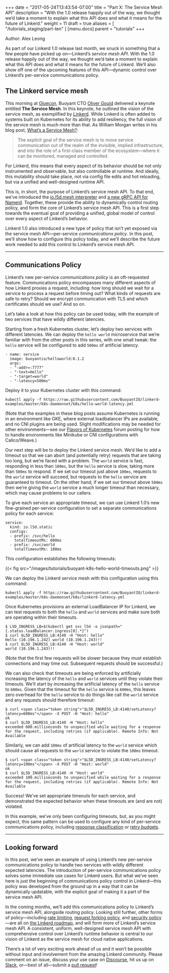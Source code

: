 +++
date = "2017-05-24T13:43:54-07:00"
title = "Part X: The Service Mesh API"
description = "With the 1.0 release happily out of the way, we thought we’d take a moment to explain what this API does and what it means for the future of Linkerd."
weight = 11
draft = true
aliases = [
  "/tutorials_staging/part-ten"
]
[menu.docs]
  parent = "tutorials"
+++

Author: Alex Leong

As part of our Linkerd 1.0 release last month, we snuck in something that a few people have picked up on—Linkerd’s _service mesh API_. With the 1.0 release happily out of the way, we thought we’d take a moment to explain what this API does and what it means for the future of Linkerd. We’ll also show off one of the upcoming features of this API—dynamic control over Linkerd’s per-service communications policy.

## The Linkerd service mesh
This morning at [Gluecon](http://gluecon.com/), Buoyant CTO [Oliver Gould](https://twitter.com/olix0r) delivered a keynote entitled **The Service Mesh**. In this keynote, he outlined the vision of the service mesh, as exemplified by [Linkerd](https://linkerd.io/). While Linkerd is often added to systems built on Kubernetes for its ability to add resiliency, the full vision of the service mesh is much more than that. As William Morgan writes in his blog post, [What’s a Service Mesh?](https://buoyant.io/whats-a-service-mesh-and-why-do-i-need-one/):

> The explicit goal of the service mesh is to move service communication out of the realm of the invisible, implied infrastructure, and into the role of a first-class member of the ecosystem—where it can be monitored, managed and controlled.

For Linkerd, this means that every aspect of its behavior should be not only instrumented and observable, but also controllable at runtime. And ideally, this mutability should take place, not via config file edits and hot reloading, but via a unified and well-designed runtime API.

This is, in short, the purpose of Linkerd’s service mesh API. To that end, we’ve introduced the [io.l5d.mesh interpreter](https://linkerd.io/config/1.0.0/linkerd/index.html#namerd-mesh) and [a new gRPC API for Namerd](https://linkerd.io/config/1.0.0/namerd/index.html#grpc-mesh-interface). Together, these provide the ability to dynamically control routing policy, and form the core of Linkerd’s service mesh API. This is a first step towards the eventual goal of providing a unified, global model of control over every aspect of Linkerd’s behavior.

Linkerd 1.0 also introduced a new type of policy that isn’t yet exposed via the service mesh API—per-service _communications policy_. In this post, we’ll show how to configure this policy today, and we’ll describe the future work needed to add this control to Linkerd’s service mesh API.

---

## Communications Policy
Linkerd’s new per-service _communications policy_ is an oft-requested feature. Communications policy encompasses many different aspects of how Linkerd proxies a request, including: how long should we wait for a service to process a request before timing out? What kinds of requests are safe to retry? Should we encrypt communication with TLS and which certificates should we use? And so on.

Let’s take a look at how this policy can be used today, with the example of two services that have wildly different latencies.

Starting from a fresh Kubernetes cluster, let’s deploy two services with different latencies. We can deploy the `hello world` microservice that we’re familiar with from the other posts in this series, with one small tweak: the `hello` service will be configured to add `500ms` of artificial latency.

```
- name: service
  image: buoyantio/helloworld:0.1.2
  args:
  - "-addr=:7777"
  - "-text=Hello"
  - "-target=world"
  - "-latency=500ms"
```

Deploy it to your Kubernetes cluster with this command:

```
kubectl apply -f https://raw.githubusercontent.com/BuoyantIO/linkerd-examples/master/k8s-daemonset/k8s/hello-world-latency.yml
```

(Note that the examples in these blog posts assume Kubernetes is running in an environment like GKE, where external loadbalancer IPs are available, and no CNI plugins are being used. Slight modifications may be needed for other environments—see our [Flavors of Kubernetes](https://discourse.linkerd.io/t/flavors-of-kubernetes/53) forum posting for how to handle environments like Minikube or CNI configurations with Calico/Weave.)

Our next step will be to deploy the Linkerd service mesh. We’d like to add a timeout so that we can abort (and potentially retry) requests that are taking too long, but we’re faced with a problem. The `world` service is fast, responding in less than `100ms`, but the `hello` service is slow, taking more than `500ms` to respond. If we set our timeout just above `100ms`, requests to the `world` service will succeed, but requests to the `hello` service are guaranteed to timeout. On the other hand, if we set our timeout above `500ms` then we’re giving the `world` service a much longer timeout than necessary, which may cause problems to our callers.

To give each service an appropriate timeout, we can use Linkerd 1.0’s new fine-grained per-service configuration to set a separate communications policy for each service:

```
service:
  kind: io.l5d.static
  configs:
  - prefix: /svc/hello
    totalTimeoutMs: 600ms
  - prefix: /svc/world
    totalTimeoutMs: 100ms
```

This configuration establishes the following timeouts:

{{< fig src="/images/tutorials/buoyant-k8s-hello-world-timeouts.png" >}}

We can deploy the Linkerd service mesh with this configuration using this command:

```
kubectl apply -f https://raw.githubusercontent.com/BuoyantIO/linkerd-examples/master/k8s-daemonset/k8s/linkerd-latency.yml
```

Once Kubernetes provisions an external LoadBalancer IP for Linkerd, we can test requests to both the `hello` and `world` services and make sure both are operating within their timeouts.

```
$ L5D_INGRESS_LB=$(kubectl get svc l5d -o jsonpath="{.status.loadBalancer.ingress[0].*}")
$ curl $L5D_INGRESS_LB:4140 -H "Host: hello"
Hello (10.196.1.242) world (10.196.1.243)!!
$ curl $L5D_INGRESS_LB:4140 -H "Host: world"
world (10.196.1.243)!!
```

(Note that the first few requests will be slower because they must establish connections and may time out. Subsequent requests should be successful.)

We can also check that timeouts are being enforced by artificially increasing the latency of the `hello` and `world` services until they violate their timeouts. We’ll start by increasing the artificial latency of the `hello` service to `600ms`. Given that the timeout for the `hello` service is `600ms`, this leaves zero overhead for the `hello` service to do things like call the `world` service and any requests should therefore timeout:

```
$ curl <span class="token string">"$L5D_INGRESS_LB:4140/setLatency?latency=600ms"</span> -X POST -H "Host: hello"
ok
$ curl $L5D_INGRESS_LB:4140 -H "Host: hello"
exceeded 600.milliseconds to unspecified while waiting for a response for the request, including retries (if applicable). Remote Info: Not Available
```

Similarly, we can add `100ms` of artificial latency to the `world` service which should cause all requests to the `world` service to violate the `100ms` timeout.

```
$ curl <span class="token string">"$L5D_INGRESS_LB:4140/setLatency?latency=100ms"</span> -X POST -H "Host: world"
ok
$ curl $L5D_INGRESS_LB:4140 -H "Host: world"
exceeded 100.milliseconds to unspecified while waiting for a response for the request, including retries (if applicable). Remote Info: Not Available
```

Success! We’ve set appropriate timeouts for each service, and demonstrated the expected behavior when these timeouts are (and are not) violated.

In this example, we’ve only been configuring timeouts, but, as you might expect, this same pattern can be used to configure any kind of per-service communications policy, including [response classification](https://linkerd.io/config/1.0.0/linkerd/index.html#http-response-classifiers) or [retry budgets](https://linkerd.io/config/1.0.0/linkerd/index.html#retries).

---

## Looking forward
In this post, we’ve seen an example of using Linkerd’s new per-service communications policy to handle two services with wildly different expected latencies. The introduction of per-service communications policy solves some immediate use cases for Linkerd users. But what we’ve seen here is just the beginning of communications policy control in Linkerd—this policy was developed from the ground up in a way that it can be dynamically updatable, with the explicit goal of making it a part of the service mesh API.

In the coming months, we’ll add this communications policy to Linkerd’s service mesh API, alongside routing policy. Looking still further, other forms of policy—including [rate limiting](https://github.com/linkerd/linkerd/issues/1006), [request forking policy](https://github.com/linkerd/linkerd/issues/1277), and [security policy](https://github.com/linkerd/linkerd/issues/1276)—are all on [the Linkerd roadmap](https://github.com/linkerd/linkerd/projects/3), and will form more of Linkerd’s service mesh API. A consistent, uniform, well-designed service mesh API with comprehensive control over Linkerd’s runtime behavior is central to our vision of Linkerd as the service mesh for cloud native applications.

There’s a lot of very exciting work ahead of us and it won’t be possible without input and involvement from the amazing Linkerd community. Please comment on an issue, discuss your use case on [Discourse](https://discourse.linkerd.io/), hit us up on [Slack](https://slack.linkerd.io/), or—best of all—submit a [pull request](https://github.com/linkerd/linkerd/pulls)!
